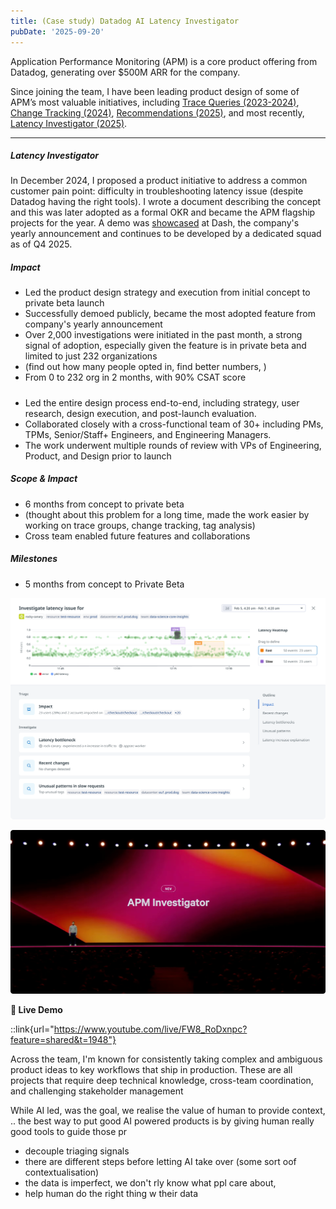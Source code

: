 ```yaml
---
title: (Case study) Datadog AI Latency Investigator
pubDate: '2025-09-20'
---
```


Application Performance Monitoring (APM) is a core product offering from Datadog, generating over $500M ARR for the company. 

Since joining the team, I have been leading product design of some of APM’s most valuable initiatives, including [Trace Queries (2023-2024)](https://www.youtube.com/live/GjcLWupY0jk?t=3574s), [Change Tracking (2024)](https://www.youtube.com/live/ZMNXNH-kJAM?feature=shared&t=4840), [Recommendations (2025)](https://www.youtube.com/live/FW8_RoDxnpc?feature=shared&t=2092), and most recently, [Latency Investigator (2025)](https://www.youtube.com/live/FW8_RoDxnpc?feature=shared&t=1948). 

---

##### Latency Investigator

In December 2024, I proposed a product initiative to address a common customer pain point: difficulty in troubleshooting latency issue (despite Datadog having the right tools). I wrote a document describing the concept and this was later adopted as a formal OKR and became the APM flagship projects for the year. A demo was [showcased](https://www.youtube.com/live/FW8_RoDxnpc?t=1948s) at Dash, the company's yearly announcement and continues to be developed by a dedicated squad as of Q4 2025.

##### Impact
- Led the product design strategy and execution from initial concept to private beta launch
- Successfully demoed publicly, became the most adopted feature from company's yearly announcement
- Over 2,000 investigations were initiated in the past month, a strong signal of adoption, especially given the feature is in private beta and limited to just 232 organizations
- (find out how many people opted in, find better numbers, )
- From 0 to 232 org in 2 months, with 90% CSAT score

#####
- Led the entire design process end-to-end, including strategy, user research, design execution, and post-launch evaluation. 
- Collaborated closely with a cross-functional team of 30+ including PMs, TPMs, Senior/Staff+ Engineers, and Engineering Managers.
- The work underwent multiple rounds of review with VPs of Engineering, Product, and Design prior to launch

##### Scope & Impact
- 6 months from concept to private beta 
- (thought about this problem for a long time, made the work easier by working on trace groups, change tracking, tag analysis)
- Cross team enabled future features and collaborations

##### Milestones
- 5 months from concept to Private Beta


![_](./_assets/tracequeries/investigator2.png)

![_](./_assets/tracequeries/investigator3.png)

**🎥 Live Demo**

::link{url="https://www.youtube.com/live/FW8_RoDxnpc?feature=shared&t=1948"}

Across the team, I'm known for consistently taking complex and ambiguous product ideas to key workflows that ship in production. These are all projects that require deep technical knowledge, cross-team coordination, and challenging stakeholder management

While AI led, was the goal, we realise the value of human to provide context, .. the best way to put good AI powered products is by giving human really good tools to guide those pr
- decouple triaging signals 
- there are different steps before letting AI take over (some sort oof contextualisation)
- the data is imperfect, we don't rly know what ppl care about, 
- help human do the right thing w their data